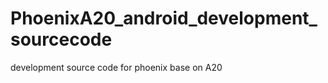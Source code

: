 PhoenixA20_android_development_sourcecode
=========================================

development source code for phoenix base on A20
